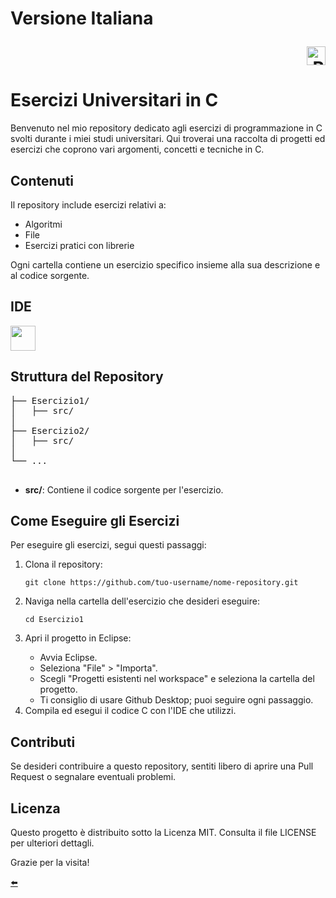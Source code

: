 <!DOCTYPE html>
<html lang="it">
<head>
    <meta charset="UTF-8">
    <meta name="viewport" content="width=device-width, initial-scale=1.0"> 
</head>
<body>  
    <h1 id="italianVersion">Versione Italiana 
        <p align="right">
            <a href="./README_England.md">
                <img src="https://external-content.duckduckgo.com/iu/?u=https%3A%2F%2Fwww.pikpng.com%2Fpngl%2Fm%2F62-627341_italian-flag-icon-png-flag-of-italy-circle.png&f=1&nofb=1&ipt=ad25eb8286d42fb20bbb70ee1355dd7f99d32b19acc932eb57d7d437ff3ddadb&ipo=images" alt="Bandiera Inglese" height="30" width="30" >
            </a>   
        </p> 
    </h1>
    <h1>Esercizi Universitari in C</h1>
    <p>Benvenuto nel mio repository dedicato agli esercizi di programmazione in C svolti durante i miei studi universitari. Qui troverai una raccolta di progetti ed esercizi che coprono vari argomenti, concetti e tecniche in C.</p>
    <h2>Contenuti</h2>
    <p>Il repository include esercizi relativi a:</p>
    <ul>
        <li>Algoritmi</li>
        <li>File</li>
        <li>Esercizi pratici con librerie</li>
    </ul>
    <p>Ogni cartella contiene un esercizio specifico insieme alla sua descrizione e al codice sorgente.</p>
    <h2>IDE</h2>
    <img src="https://cdn.jsdelivr.net/gh/devicons/devicon@latest/icons/clion/clion-original.svg" width="40" height="40" />
    <h2>Struttura del Repository</h2>
    <pre>
├── Esercizio1/
│   ├── src/
│ 
├── Esercizio2/
│   ├── src/
│   
└── ...
    </pre>
    <ul>
        <li><strong>src/</strong>: Contiene il codice sorgente per l'esercizio.</li>
    </ul>
    <h2>Come Eseguire gli Esercizi</h2>
    <p>Per eseguire gli esercizi, segui questi passaggi:</p>
    <ol>
        <li>Clona il repository:</li>
        <pre><code>git clone https://github.com/tuo-username/nome-repository.git</code></pre>
        <li>Naviga nella cartella dell'esercizio che desideri eseguire:</li>
        <pre><code>cd Esercizio1</code></pre>
        <li>Apri il progetto in Eclipse:</li>
        <ul>
            <li>Avvia Eclipse.</li>
            <li>Seleziona "File" &gt; "Importa".</li>
            <li>Scegli "Progetti esistenti nel workspace" e seleziona la cartella del progetto.</li>
            <li>Ti consiglio di usare Github Desktop; puoi seguire ogni passaggio.</li>
        </ul>
        <li>Compila ed esegui il codice C con l'IDE che utilizzi.</li>
    </ol>
    <h2>Contributi</h2>
    <p>Se desideri contribuire a questo repository, sentiti libero di aprire una Pull Request o segnalare eventuali problemi.</p>
    <h2>Licenza</h2>
    <p>Questo progetto è distribuito sotto la Licenza MIT. Consulta il file LICENSE per ulteriori dettagli.</p>
    <p>Grazie per la visita!</p>
    <a href="./README.md/">⬅️</a>
</body>
</html>
